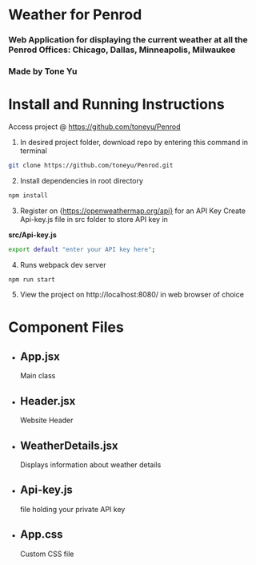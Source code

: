 # Weather for Penrod
### Web Application for displaying the current weather at all the Penrod Offices: Chicago, Dallas, Minneapolis, Milwaukee
### Made by Tone Yu


# Install and Running Instructions
Access project @ https://github.com/toneyu/Penrod 

1. In desired project folder, download repo by entering this command in terminal
```bash
git clone https://github.com/toneyu/Penrod.git
``` 
2. Install dependencies in root directory
```bash
npm install 
```

3. Register on {https://openweathermap.org/api} for an API Key
Create Api-key.js file in src folder to store API key in  

**src/Api-key.js** 
```bash
export default "enter your API key here";
```

4. Runs webpack dev server
```bash
npm run start 
```
5. View the project on http://localhost:8080/ in web browser of choice


# Component Files	

- ## App.jsx
	Main class

- ## Header.jsx
	Website Header

- ## WeatherDetails.jsx
	Displays information about weather details 
	 
- ## Api-key.js
	file holding your private API key 

- ## App.css
	Custom CSS file

